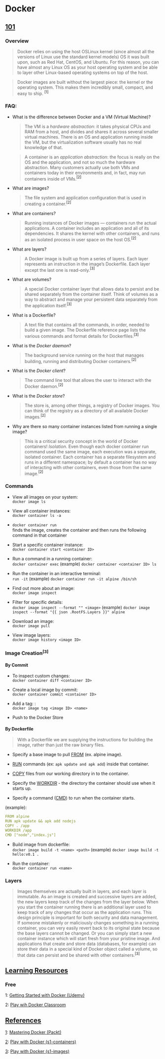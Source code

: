 # Docker

## <u>101</u>

### Overview

> Docker relies on using the host OSLinux kernel (since almost all the versions of Linux use the standard kernel models) OS it was built upon, such as Red Hat, CentOS, and Ubuntu. For this reason, you can have almost any Linux OS as your host operating system and be able to layer other Linux-based operating systems on top of the host.

> Docker images are built without the largest piece: the kernel or the operating system. This makes them incredibly small, compact, and easy to ship. <a name="fn-1"><sup>[1]</sup></a>

### FAQ:

* What is the difference between Docker and a VM (Virtual Machine)?
  > The VM is a *hardware abstraction*: it takes physical CPUs and RAM from a host, and divides and shares it across several smaller virtual machines. There is an OS and application running inside the VM, but the virtualization software usually has no real knowledge of that.
  
  > A container is an *application abstraction*: the focus is really on the OS and the application, and not so much the hardware abstraction. Many customers actually use both VMs and containers today in their environments and, in fact, may run containers inside of VMs.<a name="fn-2"><sup>[2]</sup></a>

* What are images?
  > The file system and application configuration that is used in creating a container.<a name="fn-2"><sup>[2]</sup></a>

* What are containers?
  > Running instances of Docker images — containers run the actual applications. A container includes an application and all of its dependencies. It shares the kernel with other containers, and runs as an isolated process in user space on the host OS.<a name="fn-2"><sup>[2]</sup></a>

* What are layers?
  > A Docker image is built up from a series of layers. Each layer represents an instruction in the image’s Dockerfile. Each layer except the last one is read-only.<a name="fn-3"><sup>[3]</sup></a>

* What are volumes?
  > A special Docker container layer that allows data to persist and be shared separately from the container itself. Think of volumes as a way to abstract and manage your persistent data separately from the application itself.<a name="fn-3"><sup>[3]</sup></a>

* What is a Dockerfile?
  > A text file that contains all the commands, in order, needed to build a given image. The Dockerfile reference page lists the various commands and format details for Dockerfiles.<a name="fn-3"><sup>[3]</sup></a>

* What is the *Docker daemon*?

  > The background service running on the host that manages building, running and distributing Docker containers.<a name="fn-2"><sup>[2]</sup></a>

* What is the *Docker client*?

  > The command line tool that allows the user to interact with the Docker daemon.<a name="fn-2"><sup>[2]</sup></a>

* What is the *Docker store*?
  
  > The store is, among other things, a registry of Docker images. You can think of the registry as a directory of all available Docker images.<a name="fn-2"><sup>[2]</sup></a>

* Why are there so many container instances listed from running a single image?
  > This is a critical security concept in the world of Docker containers! *Isolation*. Even though each docker container run command used the same image, each execution was a separate, isolated container. Each container has a separate filesystem and runs in a different namespace; by default a container has no way of interacting with other containers, even those from the same image.<a name="fn-2"><sup>[2]</sup></a>

### Commands

* View all images on your system: <br>`docker image ls`

* View all container instances: <br>`docker container ls -a`

* `docker container run` <br> finds the image, creates the container and then runs the following command in that container

* Start a specific container instance: <br>`docker container start <container ID>`

* Run a command in a running container: <br>`docker container exec`
(example) `docker container <container ID> ls`

* Run the container in an interactive terminal: <br>`run -it`
(example) `docker container run -it alpine /bin/sh`

* Find out more about an image: <br>`docker image inspect`

* Filter for specific details: <br>`docker image inspect --format "" <image>`
(example) `docker image inspect --format "{{ json .RootFS.Layers }}" alpine`

* Download an image: <br>`docker image pull`

* View image layers: <br>`docker image history <image ID>`

### Image Creation<a name="fn-3"><sup>[3]</sup></a>

#### By Commit

* To inspect custom changes: <br>`docker container diff <container ID>`

* Create a local image by commit: <br>`docker container commit <container ID>`

* Add a tag: : <br>`docker image tag <image ID> <name>`

* Push to the Docker Store

#### By Dockerfile

> With a Dockerfile we are supplying the instructions for building the image, rather than just the raw binary files.

* Specify a base image to pull <u>FROM</u> (ex. alpine image).

* <u>RUN</u> commands (ex: `apk update and apk add`) inside that container.

* <u>COPY</u> files from our working directory in to the container.

* Specify the <u>WORKDIR</u> - the directory the container should use when it starts up.

* Specify a command (<u>CMD</u>) to run when the container starts.

(example):
```yaml
FROM alpine
RUN apk update && apk add nodejs
COPY . /app
WORKDIR /app
CMD ["node","index.js"]
```

* Build image from dockerfile: <br>`docker image build -t <name> <path>`
(example) `docker image build -t hello:v0.1 .`

* Run the container: <br>`docker container run <name>`

### Layers

> Images themselves are actually built in layers, and each layer is immutable. As an image is created and successive layers are added, the new layers keep track of the changes from the layer below. When you start the container running there is an additional layer used to keep track of any changes that occur as the application runs. This design principle is important for both security and data management. If someone mistakenly or maliciously changes something in a running container, you can very easily revert back to its original state because the base layers cannot be changed. Or you can simply start a new container instance which will start fresh from your pristine image. And applications that create and store data (databases, for example) can store their data in a special kind of Docker object called a volume, so that data can persist and be shared with other containers.<a name="fn-3"><sup>[3]</sup></a>

## <u>Learning Resources</u>

### Free

1: [Getting Started with Docker (Udemy)](https://www.udemy.com/docker-quick-start/)

2: [Play wih Docker Classroom](https://training.play-with-docker.com/)

## <u>References</u>

[1](#fn-1): [Mastering Docker \(Packt\)](https://www.packtpub.com/virtualization-and-cloud/mastering-docker-third-edition)

[2](#fn-2): [Play with Docker (s1-containers)](https://training.play-with-docker.com/ops-s1-hello/)

[3](#fn-3): [Play with Docker (s1-images)](https://training.play-with-docker.com/ops-s1-images/)
